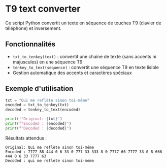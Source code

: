 # T9 text converter

Ce script Python convertit un texte en séquence de touches T9 (clavier de téléphone) et inversement.

## Fonctionnalités

- `txt_to_tenkey(text)` : convertit une chaîne de texte (sans accents ni majuscules) en une séquence T9
- `tenkey_to_text(sequence)` : convertit une séquence T9 en texte lisible
- Gestion automatique des accents et caractères spéciaux

## Exemple d'utilisation

```python
txt = "Qui me reflète sinon toi-même"
encoded = txt_to_tenkey(txt)
decoded = tenkey_to_text(encoded)

print(f"Original: {txt}")
print(f"Encoded : {encoded}")
print(f"Decoded : {decoded}")
```

Résultats attendus :

```
Original: Qui me reflète sinon toi-même
Encoded : 7777 88 444 0 6 33 0 777 33 333 8 0 7777 66 7777 33 0 8 666 444 0 6 33 7777 63
Decoded : qui me reflete sinon toi-meme
```
